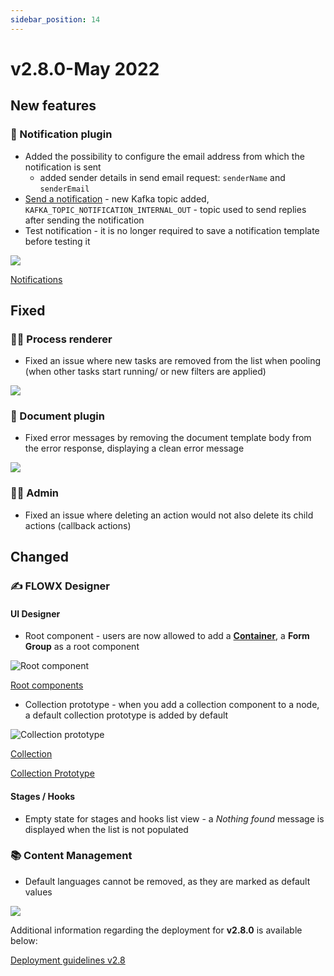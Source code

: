 ```yaml
---
sidebar_position: 14
---
```


# v2.8.0-May 2022

## **New features**

### :envelope_with_arrow: Notification plugin

* Added the possibility to configure the email address from which the notification is sent&#x20;
  * added sender details in send email request: `senderName` and `senderEmail`
* [Send a notification](../../docs/platform-deep-dive/plugins/custom-plugins/notifications-plugin/using-notifications-plugin/sending-a-notification) - new Kafka topic added, `KAFKA_TOPIC_NOTIFICATION_INTERNAL_OUT` -  topic used to send replies after sending the notification
* Test notification - it is no longer required to save a notification template before testing it

![](https://s3.eu-west-1.amazonaws.com/docx.flowx.ai/release-notes/release280_notif.gif)

[Notifications](../../docs/platform-deep-dive/plugins/custom-plugins/notifications-plugin)


## **Fixed**

### 🤹‍♀️ Process renderer

* Fixed an issue where new tasks are removed from the list when pooling (when other tasks start running/ or new filters are applied)

![](https://s3.eu-west-1.amazonaws.com/docx.flowx.ai/release-notes/release280_task_pooling.png)

### :page_facing_up: Document plugin

* Fixed error messages by removing the document template body from the error response, displaying a clean error message

![](https://s3.eu-west-1.amazonaws.com/docx.flowx.ai/release-notes/release280_test_doc.png)

### 👩‍🏭 Admin

* Fixed an issue where deleting an action would not also delete its child actions (callback actions)

## **Changed**

### :writing_hand: FLOWX **Designer**&#x20;

#### **UI Designer**

* Root component - users are now allowed to add a [**Container**](../../docs/building-blocks/ui-designer/ui-component-types/root-components/container), a **Form Group** as a root component

![Root component](https://s3.eu-west-1.amazonaws.com/docx.flowx.ai/release-notes/release280_root_comp.gif)

[Root components](../../docs/building-blocks/ui-designer/ui-component-types/root-components)


* Collection prototype - when you add a collection component to a node, a default collection prototype is added by default

![Collection prototype](https://s3.eu-west-1.amazonaws.com/docx.flowx.ai/release-notes/release280_coll_prot.gif)

[Collection](../../docs/building-blocks/ui-designer/ui-component-types/collection)

[Collection Prototype](../../docs/building-blocks/ui-designer/ui-component-types/collection/collection_prototype)

#### Stages / Hooks

* Empty state for stages and hooks list view - a _Nothing found_ message is displayed when the list is not populated

### :books: Content Management

* Default languages cannot be removed, as they are marked as default values

![](https://s3.eu-west-1.amazonaws.com/docx.flowx.ai/release-notes/release280_cms.png)

Additional information regarding the deployment for **v2.8.0** is available below:

[Deployment guidelines v2.8](deployment-guidelines-v2.8)
